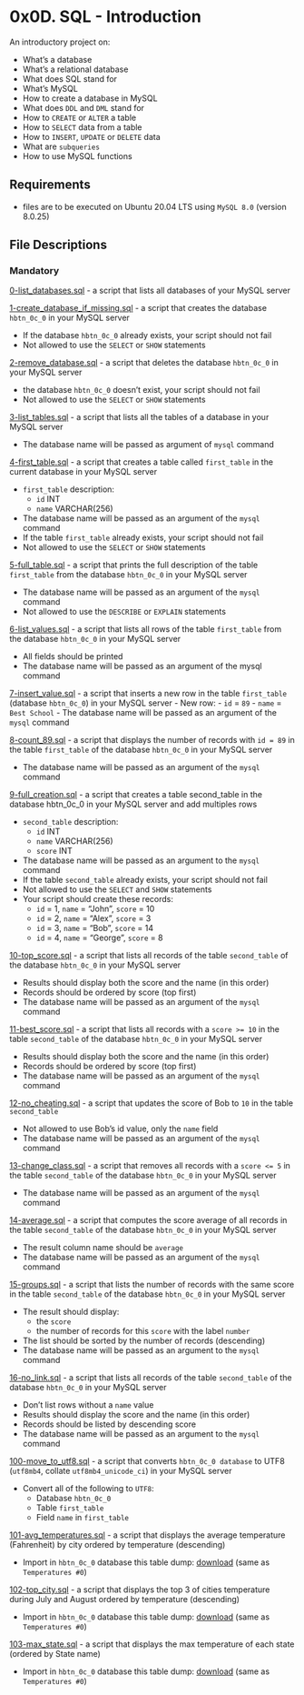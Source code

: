 # 0x0D. SQL - Introduction
An introductory project on:

- What’s a database
- What’s a relational database
- What does SQL stand for
- What’s MySQL
- How to create a database in MySQL
- What does `DDL` and `DML` stand for
- How to `CREATE` or `ALTER` a table
- How to `SELECT` data from a table
- How to `INSERT`, `UPDATE` or `DELETE` data
- What are `subqueries`
- How to use MySQL functions

## Requirements
- files are to be executed on Ubuntu 20.04 LTS using `MySQL 8.0` (version 8.0.25)
## File Descriptions
### Mandatory
[0-list_databases.sql](https://github.com/Gbeminiyi-S/alx-higher_level_programming/blob/main/0x0D-SQL_introduction/0-list_databases.sql) - a script that lists all databases of your MySQL server

[1-create_database_if_missing.sql](https://github.com/Gbeminiyi-S/alx-higher_level_programming/blob/main/0x0D-SQL_introduction/1-create_database_if_missing.sql) - a script that creates the database `hbtn_0c_0` in your MySQL server
- If the database `hbtn_0c_0` already exists, your script should not fail
- Not allowed to use the `SELECT` or `SHOW` statements

[2-remove_database.sql](https://github.com/Gbeminiyi-S/alx-higher_level_programming/blob/main/0x0D-SQL_introduction/2-remove_database.sql) - a script that deletes the database `hbtn_0c_0` in your MySQL server
- the database `hbtn_0c_0` doesn’t exist, your script should not fail
- Not allowed to use the `SELECT` or `SHOW` statements

[3-list_tables.sql](https://github.com/Gbeminiyi-S/alx-higher_level_programming/blob/main/0x0D-SQL_introduction/3-list_tables.sql) - a script that lists all the tables of a database in your MySQL server
- The database name will be passed as argument of `mysql` command

[4-first_table.sql](https://github.com/Gbeminiyi-S/alx-higher_level_programming/blob/main/0x0D-SQL_introduction/4-first_table.sql) - a script that creates a table called `first_table` in the current database in your MySQL server
- `first_table` description:
    - `id` INT
    - `name` VARCHAR(256)
- The database name will be passed as an argument of the `mysql` command
- If the table `first_table` already exists, your script should not fail
- Not allowed to use the `SELECT` or `SHOW` statements

[5-full_table.sql](https://github.com/Gbeminiyi-S/alx-higher_level_programming/blob/main/0x0D-SQL_introduction/5-full_table.sql) - a script that prints the full description of the table `first_table` from the database `hbtn_0c_0` in your MySQL server
- The database name will be passed as an argument of the `mysql` command
- Not allowed to use the `DESCRIBE` or `EXPLAIN` statements

[6-list_values.sql](https://github.com/Gbeminiyi-S/alx-higher_level_programming/blob/main/0x0D-SQL_introduction/6-list_values.sql) - a script that lists all rows of the table `first_table` from the database `hbtn_0c_0` in your MySQL server
- All fields should be printed
- The database name will be passed as an argument of the mysql command

[7-insert_value.sql](https://github.com/Gbeminiyi-S/alx-higher_level_programming/blob/main/0x0D-SQL_introduction/7-insert_value.sql) - a script that inserts a new row in the table `first_table` (database `hbtn_0c_0`) in your MySQL server
    - New row:
        - `id` = `89`
        - `name` = `Best School`
    - The database name will be passed as an argument of the `mysql` command
  
[8-count_89.sql](https://github.com/Gbeminiyi-S/alx-higher_level_programming/blob/main/0x0D-SQL_introduction/8-count_89.sql) - a script that displays the number of records with `id = 89` in the table `first_table` of the database `hbtn_0c_0` in your MySQL server
 - The database name will be passed as an argument of the `mysql` command
 
[9-full_creation.sql](https://github.com/Gbeminiyi-S/alx-higher_level_programming/blob/main/0x0D-SQL_introduction/9-full_creation.sql) - a script that creates a table second_table in the database hbtn_0c_0 in your MySQL server and add multiples rows
- `second_table` description:
    - `id` INT
    - `name` VARCHAR(256)
    - `score` INT
- The database name will be passed as an argument to the `mysql` command
- If the table `second_table` already exists, your script should not fail
- Not allowed to use the `SELECT` and `SHOW` statements
- Your script should create these records:
    - `id` = 1, `name` = “John”, `score` = 10
    - `id` = 2, `name` = “Alex”, `score` = 3
    - `id` = 3, `name` = “Bob”, `score` = 14
    - `id` = 4, `name` = “George”, `score` = 8
    
[10-top_score.sql](https://github.com/Gbeminiyi-S/alx-higher_level_programming/blob/main/0x0D-SQL_introduction/10-top_score.sql) - a script that lists all records of the table `second_table` of the database `hbtn_0c_0` in your MySQL server
- Results should display both the score and the name (in this order)
- Records should be ordered by score (top first)
- The database name will be passed as an argument of the `mysql` command

[11-best_score.sql](https://github.com/Gbeminiyi-S/alx-higher_level_programming/blob/main/0x0D-SQL_introduction/11-best_score.sql) - a script that lists all records with a `score >= 10` in the table `second_table` of the database `hbtn_0c_0` in your MySQL server
- Results should display both the score and the name (in this order)
- Records should be ordered by score (top first)
- The database name will be passed as an argument of the `mysql` command

[12-no_cheating.sql](https://github.com/Gbeminiyi-S/alx-higher_level_programming/blob/main/0x0D-SQL_introduction/12-no_cheating.sql) - a script that updates the score of Bob to `10` in the table `second_table`
- Not allowed to use Bob’s id value, only the `name` field
- The database name will be passed as an argument of the `mysql` command

[13-change_class.sql](https://github.com/Gbeminiyi-S/alx-higher_level_programming/blob/main/0x0D-SQL_introduction/13-change_class.sql) - a script that removes all records with a `score <= 5` in the table `second_table` of the database `hbtn_0c_0` in your MySQL server
- The database name will be passed as an argument of the `mysql` command

[14-average.sql](https://github.com/Gbeminiyi-S/alx-higher_level_programming/blob/main/0x0D-SQL_introduction/14-average.sql) - a script that computes the score average of all records in the table `second_table` of the database `hbtn_0c_0` in your MySQL server
- The result column name should be `average`
- The database name will be passed as an argument of the `mysql` command

[15-groups.sql](https://github.com/Gbeminiyi-S/alx-higher_level_programming/blob/main/0x0D-SQL_introduction/15-groups.sql) - a script that lists the number of records with the same score in the table `second_table` of the database `hbtn_0c_0` in your MySQL server
- The result should display:
    - the `score`
    - the number of records for this `score` with the label `number`
- The list should be sorted by the number of records (descending)
- The database name will be passed as an argument to the `mysql` command

[16-no_link.sql](https://github.com/Gbeminiyi-S/alx-higher_level_programming/blob/main/0x0D-SQL_introduction/16-no_link.sql) - a script that lists all records of the table `second_table` of the database `hbtn_0c_0` in your MySQL server
- Don’t list rows without a `name` value
- Results should display the score and the name (in this order)
- Records should be listed by descending score
- The database name will be passed as an argument to the `mysql` command

[100-move_to_utf8.sql](https://github.com/Gbeminiyi-S/alx-higher_level_programming/blob/main/0x0D-SQL_introduction/100-move_to_utf8.sql) - a script that converts `hbtn_0c_0 database` to UTF8 (`utf8mb4`, collate `utf8mb4_unicode_ci`) in your MySQL server
- Convert all of the following to `UTF8`:
    - Database `hbtn_0c_0`
    - Table `first_table`
    - Field `name` in `first_table`

[101-avg_temperatures.sql](https://github.com/Gbeminiyi-S/alx-higher_level_programming/blob/main/0x0D-SQL_introduction/101-avg_temperatures.sql) - a script that displays the average temperature (Fahrenheit) by city ordered by temperature (descending)
- Import in `hbtn_0c_0` database this table dump: [download](https://s3.amazonaws.com/intranet-projects-files/holbertonschool-higher-level_programming+/272/temperatures.sql) (same as `Temperatures #0`)

[102-top_city.sql](https://github.com/Gbeminiyi-S/alx-higher_level_programming/blob/main/0x0D-SQL_introduction/102-top_city.sql) - a script that displays the top 3 of cities temperature during July and August ordered by temperature (descending)
- Import in `hbtn_0c_0` database this table dump: [download](https://s3.amazonaws.com/intranet-projects-files/holbertonschool-higher-level_programming+/272/temperatures.sql) (same as `Temperatures #0`)

[103-max_state.sql](https://github.com/Gbeminiyi-S/alx-higher_level_programming/blob/main/0x0D-SQL_introduction/103-max_state.sql) - a script that displays the max temperature of each state (ordered by State name)
- Import in `hbtn_0c_0` database this table dump: [download](https://s3.amazonaws.com/intranet-projects-files/holbertonschool-higher-level_programming+/272/temperatures.sql) (same as `Temperatures #0`)
